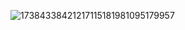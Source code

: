 ![17384338421217115181981095179957](https://github.com/user-attachments/assets/3ddd3f33-40f1-410c-88b1-8654eeebd6b8)
